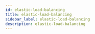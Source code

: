 ```yaml
---
id: elastic-load-balancing
title: elastic-load-balancing
sidebar_label: elastic-load-balancing
description: elastic-load-balancing
---
```

